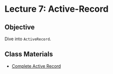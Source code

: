 Lecture 7: Active-Record
========================

Objective
---------

Dive into `ActiveRecord`.

Class Materials
---------------

* [Complete Active Record](12-active-record.md)

